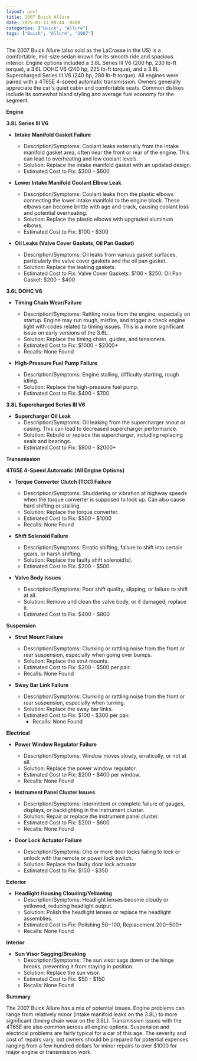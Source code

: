 ```yaml
---
layout: post
title: 2007 Buick Allure
date: 2025-03-13 09:44 -0400
categories: ["Buick", "Allure"]
tags: ["Buick", "Allure", "2007"]
---
```

The 2007 Buick Allure (also sold as the LaCrosse in the US) is a comfortable, mid-size sedan known for its smooth ride and spacious interior. Engine options included a 3.8L Series III V6 (200 hp, 230 lb-ft torque), a 3.6L DOHC V6 (240 hp, 225 lb-ft torque), and a 3.8L Supercharged Series III V6 (240 hp, 280 lb-ft torque). All engines were paired with a 4T65E 4-speed automatic transmission. Owners generally appreciate the car's quiet cabin and comfortable seats. Common dislikes include its somewhat bland styling and average fuel economy for the segment.

**Engine**

**3.8L Series III V6**

*   **Intake Manifold Gasket Failure**
    *   Description/Symptoms: Coolant leaks externally from the intake manifold gasket area, often near the front or rear of the engine. This can lead to overheating and low coolant levels.
    *   Solution: Replace the intake manifold gasket with an updated design.
    *   Estimated Cost to Fix: $300 - $600

*   **Lower Intake Manifold Coolant Elbow Leak**
    *   Description/Symptoms: Coolant leaks from the plastic elbows connecting the lower intake manifold to the engine block. These elbows can become brittle with age and crack, causing coolant loss and potential overheating.
    *   Solution: Replace the plastic elbows with upgraded aluminum elbows.
    *   Estimated Cost to Fix: $100 - $300

*   **Oil Leaks (Valve Cover Gaskets, Oil Pan Gasket)**
    *   Description/Symptoms: Oil leaks from various gasket surfaces, particularly the valve cover gaskets and the oil pan gasket.
    *   Solution: Replace the leaking gaskets.
    *   Estimated Cost to Fix: Valve Cover Gaskets: $100 - $250; Oil Pan Gasket: $200 - $400

**3.6L DOHC V6**

*   **Timing Chain Wear/Failure**
    *   Description/Symptoms: Rattling noise from the engine, especially on startup. Engine may run rough, misfire, and trigger a check engine light with codes related to timing issues. This is a more significant issue on early versions of the 3.6L.
    *   Solution: Replace the timing chain, guides, and tensioners.
    *   Estimated Cost to Fix: $1000 - $2000+
    *   Recalls: None Found

*   **High-Pressure Fuel Pump Failure**
    *   Description/Symptoms: Engine stalling, difficulty starting, rough idling.
    *   Solution: Replace the high-pressure fuel pump.
    *   Estimated Cost to Fix: $400 - $700

**3.8L Supercharged Series III V6**

*   **Supercharger Oil Leak**
    *   Description/Symptoms: Oil leaking from the supercharger snout or casing. This can lead to decreased supercharger performance.
    *   Solution: Rebuild or replace the supercharger, including replacing seals and bearings.
    *   Estimated Cost to Fix: $800 - $2000+

**Transmission**

**4T65E 4-Speed Automatic (All Engine Options)**

*   **Torque Converter Clutch (TCC) Failure**
    *   Description/Symptoms: Shuddering or vibration at highway speeds when the torque converter is supposed to lock up. Can also cause hard shifting or stalling.
    *   Solution: Replace the torque converter.
    *   Estimated Cost to Fix: $500 - $1000
    *   Recalls: None Found

*   **Shift Solenoid Failure**
    *   Description/Symptoms: Erratic shifting, failure to shift into certain gears, or harsh shifting.
    *   Solution: Replace the faulty shift solenoid(s).
    *   Estimated Cost to Fix: $200 - $500

*   **Valve Body Issues**
    *   Description/Symptoms: Poor shift quality, slipping, or failure to shift at all.
    *   Solution: Remove and clean the valve body, or if damaged, replace it.
    *   Estimated Cost to Fix: $400 - $800

**Suspension**

*   **Strut Mount Failure**
    *   Description/Symptoms: Clunking or rattling noise from the front or rear suspension, especially when going over bumps.
    *   Solution: Replace the strut mounts.
    *   Estimated Cost to Fix: $200 - $500 per pair.
    *   Recalls: None Found

*   **Sway Bar Link Failure**
    *   Description/Symptoms: Clunking or rattling noise from the front or rear suspension, especially when turning.
    *   Solution: Replace the sway bar links.
    *   Estimated Cost to Fix: $100 - $300 per pair.
        *   Recalls: None Found

**Electrical**

*   **Power Window Regulator Failure**
    *   Description/Symptoms: Window moves slowly, erratically, or not at all.
    *   Solution: Replace the power window regulator.
    *   Estimated Cost to Fix: $200 - $400 per window.
    *   Recalls: None Found

*   **Instrument Panel Cluster Issues**
    *   Description/Symptoms: Intermittent or complete failure of gauges, displays, or backlighting in the instrument cluster.
    *   Solution: Repair or replace the instrument panel cluster.
    *   Estimated Cost to Fix: $200 - $600
    *   Recalls: None Found

*   **Door Lock Actuator Failure**
    * Description/Symptoms: One or more door locks failing to lock or unlock with the remote or power lock switch.
    * Solution: Replace the faulty door lock actuator
    * Estimated Cost to Fix: $150 - $350

**Exterior**

*   **Headlight Housing Clouding/Yellowing**
    *   Description/Symptoms: Headlight lenses become cloudy or yellowed, reducing headlight output.
    *   Solution: Polish the headlight lenses or replace the headlight assemblies.
    *   Estimated Cost to Fix: Polishing $50-$100, Replacement $200-$500+
    *   Recalls: None Found

**Interior**

*   **Sun Visor Sagging/Breaking**
    *   Description/Symptoms: The sun visor sags down or the hinge breaks, preventing it from staying in position.
    *   Solution: Replace the sun visor.
    *   Estimated Cost to Fix: $50 - $150
    *   Recalls: None Found

**Summary**

The 2007 Buick Allure has a mix of potential issues. Engine problems can range from relatively minor (intake manifold leaks on the 3.8L) to more significant (timing chain wear on the 3.6L). Transmission issues with the 4T65E are also common across all engine options. Suspension and electrical problems are fairly typical for a car of this age. The severity and cost of repairs vary, but owners should be prepared for potential expenses ranging from a few hundred dollars for minor repairs to over $1000 for major engine or transmission work.

